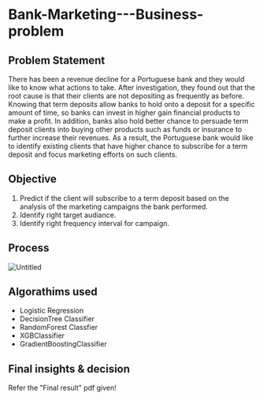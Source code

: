 # Bank-Marketing---Business-problem

## Problem Statement
There has been a revenue decline for a Portuguese bank and they would like to know what actions to take. After investigation, they found out that the root cause is that their clients are not depositing as frequently as before. Knowing that term deposits allow banks to hold onto a deposit for a specific amount of time, so banks can invest in higher gain financial products to make a profit. In addition, banks also hold better chance to persuade term deposit clients into buying other products such as funds or insurance to further increase their revenues. As a result, the Portuguese bank would like to identify existing clients that have higher chance to subscribe for a term deposit and focus marketing efforts on such clients.

## Objective
1. Predict if the client will subscribe to a term deposit based on the analysis of the marketing campaigns the bank performed.
2. Identify right target audiance.
3. Identify right frequency interval for campaign.

## Process
![Untitled](https://user-images.githubusercontent.com/67741034/94957104-d5d12f00-050a-11eb-9773-e126ceea201d.png)

## Algorathims used
- Logistic Regression
- DecisionTree Classifier
- RandomForest Classfier
- XGBClassifier
- GradientBoostingClassifier

## Final insights & decision
Refer the "Final result" pdf given!
